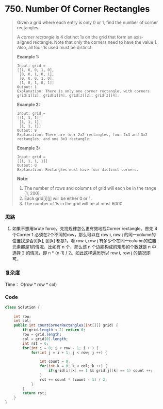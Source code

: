 # 750. Number Of Corner Rectangles

> Given a grid where each entry is only 0 or 1, find the number of corner rectangles.
>
> A _corner rectangle_ is 4 distinct 1s on the grid that form an axis-aligned rectangle. Note that only the corners need to have the value 1. Also, all four 1s used must be distinct.
>
> **Example 1:**
>
> ```
> Input: grid = 
> [[1, 0, 0, 1, 0],
>  [0, 0, 1, 0, 1],
>  [0, 0, 0, 1, 0],
>  [1, 0, 1, 0, 1]]
> Output: 1
> Explanation: There is only one corner rectangle, with corners grid[1][2], grid[1][4], grid[3][2], grid[3][4].
> ```
>
> **Example 2:**
>
> ```
> Input: grid = 
> [[1, 1, 1],
>  [1, 1, 1],
>  [1, 1, 1]]
> Output: 9
> Explanation: There are four 2x2 rectangles, four 2x3 and 3x2 rectangles, and one 3x3 rectangle.
> ```
>
> **Example 3:**
>
> ```
> Input: grid = 
> [[1, 1, 1, 1]]
> Output: 0
> Explanation: Rectangles must have four distinct corners.
> ```
>
> **Note:**
>
> 1. The number of rows and columns of grid will each be in the range \[1, 200\].
> 2. Each grid\[i\]\[j\] will be either 0 or 1.
> 3. The number of 1s in the grid will be at most 6000.

### 思路

1. 如果不想用brute force，先找规律怎么更有效地找Corner rectangle。首先 4 个Corner 1 必须在2个不同的row，那么可以在 row i, row j 的同一column的位置找是否\[i\]\[k\], \[j\]\[k\] 都是1，看 row i, row j 有多少个在同一column的位置元素都是1的情况，比如有 n 个，那么该 n 个边能构成的矩形的个数就是 n 中选择 2 的情况，即 n \* \(n-1\) / 2。如此这样遍历所以 row i, row j 的情况即可。

### 复杂度

Time： O\(row \* row \* col\)

### Code

```java
class Solution {
    
    int row;
    int col;
    public int countCornerRectangles(int[][] grid) {
        if(grid.length < 2) return 0;
        row = grid.length;
        col = grid[0].length;     
        int rst = 0;
        for(int i = 0; i < row - 1; i ++) {
            for(int j = i + 1; j < row; j ++) {
                
                int count = 0;
                for(int k = 0; k < col; k ++) {
                    if(grid[i][k] == 1 && grid[j][k] == 1) count ++;
                }
                rst += count * (count - 1) / 2;
            }
        }
        return rst;
    }
}
```



